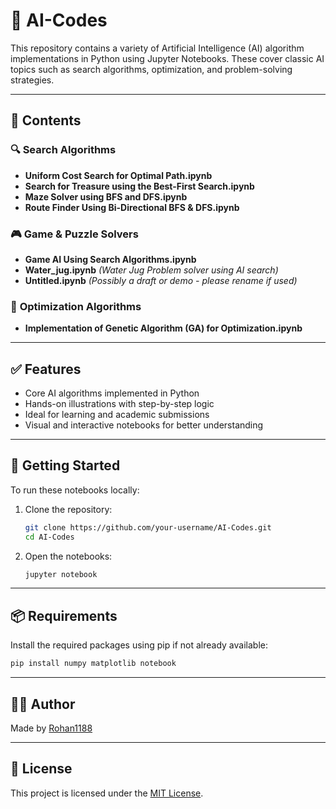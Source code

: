 # 🤖 AI-Codes

This repository contains a variety of Artificial Intelligence (AI) algorithm implementations in Python using Jupyter Notebooks. These cover classic AI topics such as search algorithms, optimization, and problem-solving strategies.

---

## 🧠 Contents

### 🔍 **Search Algorithms**

* **Uniform Cost Search for Optimal Path.ipynb**
* **Search for Treasure using the Best-First Search.ipynb**
* **Maze Solver using BFS and DFS.ipynb**
* **Route Finder Using Bi-Directional BFS & DFS.ipynb**

### 🎮 **Game & Puzzle Solvers**

* **Game AI Using Search Algorithms.ipynb**
* **Water\_jug.ipynb** *(Water Jug Problem solver using AI search)*
* **Untitled.ipynb** *(Possibly a draft or demo - please rename if used)*

### 🧬 **Optimization Algorithms**

* **Implementation of Genetic Algorithm (GA) for Optimization.ipynb**

---

## ✅ Features

* Core AI algorithms implemented in Python
* Hands-on illustrations with step-by-step logic
* Ideal for learning and academic submissions
* Visual and interactive notebooks for better understanding

---

## 🚀 Getting Started

To run these notebooks locally:

1. Clone the repository:

   ```bash
   git clone https://github.com/your-username/AI-Codes.git
   cd AI-Codes
   ```

2. Open the notebooks:

   ```bash
   jupyter notebook
   ```

---

## 📦 Requirements

Install the required packages using pip if not already available:

```bash
pip install numpy matplotlib notebook
```

---

## 🧑‍💻 Author

Made by [Rohan1188](https://github.com/Rohan1188)

---

## 📄 License

This project is licensed under the [MIT License](LICENSE).

